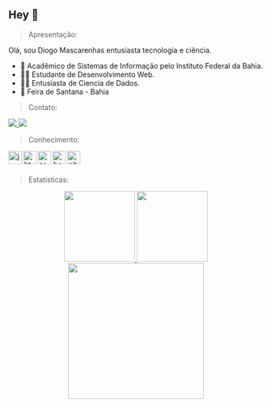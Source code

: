## Hey 👋

> Apresentação:

Olá, sou Diogo Mascarenhas entusiasta tecnologia e ciência.

- 📓 Acadêmico de Sistemas de Informação pelo Instituto Federal da Bahia.
- 👨‍💻 Estudante de Desenvolvimento Web.
- 👨‍🔬 Entusiasta de Ciencia de Dados.
- 📍 Feira de Santana - Bahia 

> Contato:

<div align="left">
    <a target="_blank" href="https://www.linkedin.com/in/diogomasc/">
      <img src="https://img.shields.io/badge/linkedin-%230077B5.svg?&style=for-the-badge&logo=linkedin&logoColor=white" />
    </a>
    <!-- <a target="_blank" href="https://api.whatsapp.com/send?phone=XXXXXXXXXXX">
      <img src="https://img.shields.io/badge/WhatsApp-25D366?style=for-the-badge&logo=whatsapp&logoColor=white" />
    </a> -->
    <!-- <a target="_blank" href="https://www.instagram.com/USER/">
      <img src="https://img.shields.io/badge/instagram-%23E4405F.svg?&style=for-the-badge&logo=instagram&logoColor=white" />
    </a> -->
    <a target="_blank" href="mailto:diogomascarenhas0574@gmail.com">
      <img src="https://img.shields.io/badge/-Gmail-%23333?style=for-the-badge&logo=gmail&logoColor=white" />
    </a>
</div>


> Conhecimento:

<img align="left" alt="javascript" width="26px" src="https://logospng.org/download/javascript/logo-javascript-icon-512.png" />
<img align="left" alt="html" width="26px" src="https://cdn.icon-icons.com/icons2/2107/PNG/512/file_type_html_icon_130541.png" />
<img align="left" alt="css" width="26px" src="https://cdn.icon-icons.com/icons2/2107/PNG/512/file_type_css_icon_130661.png" />
<img align="left" alt="bootstrap" width="26px" src="https://cdn.icon-icons.com/icons2/2415/PNG/512/bootstrap_plain_logo_icon_146619.png" />
<img align="left" alt="git" width="26px" src="https://cdn.icon-icons.com/icons2/2415/PNG/512/git_original_logo_icon_146509.png" />
<br><br>

> Estatísticas: 

<div align="center">
  <a href="https://github.com/DiogoMasc">
  <img height="140rem" 
       src="https://github-readme-stats.vercel.app/api?username=DiogoMascc&&show_icons=true&theme=react"/>
  <img height="140rem" 
       src="https://github-readme-stats.vercel.app/api/top-langs/?username=DiogoMascc&&show_icons=true&theme=react"/>
<div> 


<img align="center" width="268" src="https://media.giphy.com/media/iIqmM5tTjmpOB9mpbn/giphy.gif"/>
